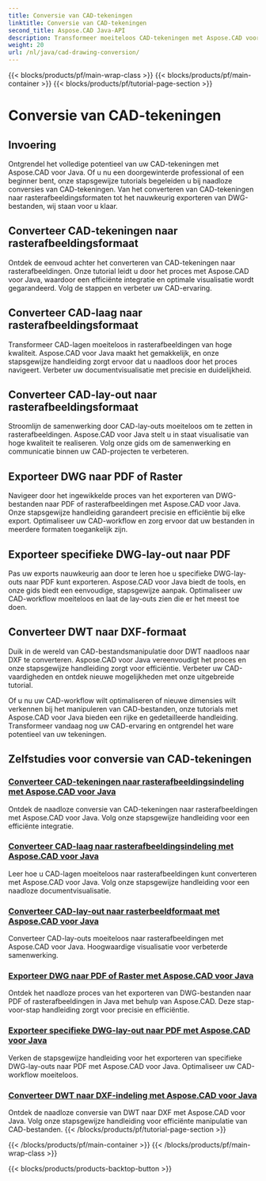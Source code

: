 ```yaml
---
title: Conversie van CAD-tekeningen
linktitle: Conversie van CAD-tekeningen
second_title: Aspose.CAD Java-API
description: Transformeer moeiteloos CAD-tekeningen met Aspose.CAD voor Java. Leer hoe u uw CAD-bestanden nauwkeurig kunt converteren, exporteren en optimaliseren met behulp van onze stapsgewijze zelfstudies.
weight: 20
url: /nl/java/cad-drawing-conversion/
---
```


{{< blocks/products/pf/main-wrap-class >}}
{{< blocks/products/pf/main-container >}}
{{< blocks/products/pf/tutorial-page-section >}}

# Conversie van CAD-tekeningen


## Invoering

Ontgrendel het volledige potentieel van uw CAD-tekeningen met Aspose.CAD voor Java. Of u nu een doorgewinterde professional of een beginner bent, onze stapsgewijze tutorials begeleiden u bij naadloze conversies van CAD-tekeningen. Van het converteren van CAD-tekeningen naar rasterafbeeldingsformaten tot het nauwkeurig exporteren van DWG-bestanden, wij staan voor u klaar.

## Converteer CAD-tekeningen naar rasterafbeeldingsformaat

Ontdek de eenvoud achter het converteren van CAD-tekeningen naar rasterafbeeldingen. Onze tutorial leidt u door het proces met Aspose.CAD voor Java, waardoor een efficiënte integratie en optimale visualisatie wordt gegarandeerd. Volg de stappen en verbeter uw CAD-ervaring.

## Converteer CAD-laag naar rasterafbeeldingsformaat

Transformeer CAD-lagen moeiteloos in rasterafbeeldingen van hoge kwaliteit. Aspose.CAD voor Java maakt het gemakkelijk, en onze stapsgewijze handleiding zorgt ervoor dat u naadloos door het proces navigeert. Verbeter uw documentvisualisatie met precisie en duidelijkheid.

## Converteer CAD-lay-out naar rasterafbeeldingsformaat

Stroomlijn de samenwerking door CAD-lay-outs moeiteloos om te zetten in rasterafbeeldingen. Aspose.CAD voor Java stelt u in staat visualisatie van hoge kwaliteit te realiseren. Volg onze gids om de samenwerking en communicatie binnen uw CAD-projecten te verbeteren.

## Exporteer DWG naar PDF of Raster

Navigeer door het ingewikkelde proces van het exporteren van DWG-bestanden naar PDF of rasterafbeeldingen met Aspose.CAD voor Java. Onze stapsgewijze handleiding garandeert precisie en efficiëntie bij elke export. Optimaliseer uw CAD-workflow en zorg ervoor dat uw bestanden in meerdere formaten toegankelijk zijn.

## Exporteer specifieke DWG-lay-out naar PDF

Pas uw exports nauwkeurig aan door te leren hoe u specifieke DWG-lay-outs naar PDF kunt exporteren. Aspose.CAD voor Java biedt de tools, en onze gids biedt een eenvoudige, stapsgewijze aanpak. Optimaliseer uw CAD-workflow moeiteloos en laat de lay-outs zien die er het meest toe doen.

## Converteer DWT naar DXF-formaat

Duik in de wereld van CAD-bestandsmanipulatie door DWT naadloos naar DXF te converteren. Aspose.CAD voor Java vereenvoudigt het proces en onze stapsgewijze handleiding zorgt voor efficiëntie. Verbeter uw CAD-vaardigheden en ontdek nieuwe mogelijkheden met onze uitgebreide tutorial.

Of u nu uw CAD-workflow wilt optimaliseren of nieuwe dimensies wilt verkennen bij het manipuleren van CAD-bestanden, onze tutorials met Aspose.CAD voor Java bieden een rijke en gedetailleerde handleiding. Transformeer vandaag nog uw CAD-ervaring en ontgrendel het ware potentieel van uw tekeningen.
## Zelfstudies voor conversie van CAD-tekeningen
### [Converteer CAD-tekeningen naar rasterafbeeldingsindeling met Aspose.CAD voor Java](./convert-cad-drawing-to-raster-image/)
Ontdek de naadloze conversie van CAD-tekeningen naar rasterafbeeldingen met Aspose.CAD voor Java. Volg onze stapsgewijze handleiding voor een efficiënte integratie.
### [Converteer CAD-laag naar rasterafbeeldingsindeling met Aspose.CAD voor Java](./convert-cad-layer-to-raster-image/)
Leer hoe u CAD-lagen moeiteloos naar rasterafbeeldingen kunt converteren met Aspose.CAD voor Java. Volg onze stapsgewijze handleiding voor een naadloze documentvisualisatie.
### [Converteer CAD-lay-out naar rasterbeeldformaat met Aspose.CAD voor Java](./convert-cad-layout-to-raster-image/)
Converteer CAD-lay-outs moeiteloos naar rasterafbeeldingen met Aspose.CAD voor Java. Hoogwaardige visualisatie voor verbeterde samenwerking.
### [Exporteer DWG naar PDF of Raster met Aspose.CAD voor Java](./export-dwg-to-pdf-or-raster/)
Ontdek het naadloze proces van het exporteren van DWG-bestanden naar PDF of rasterafbeeldingen in Java met behulp van Aspose.CAD. Deze stap-voor-stap handleiding zorgt voor precisie en efficiëntie.
### [Exporteer specifieke DWG-lay-out naar PDF met Aspose.CAD voor Java](./export-specific-dwg-layout-to-pdf/)
Verken de stapsgewijze handleiding voor het exporteren van specifieke DWG-lay-outs naar PDF met Aspose.CAD voor Java. Optimaliseer uw CAD-workflow moeiteloos.
### [Converteer DWT naar DXF-indeling met Aspose.CAD voor Java](./convert-dwt-to-dxf/)
Ontdek de naadloze conversie van DWT naar DXF met Aspose.CAD voor Java. Volg onze stapsgewijze handleiding voor efficiënte manipulatie van CAD-bestanden.
{{< /blocks/products/pf/tutorial-page-section >}}

{{< /blocks/products/pf/main-container >}}
{{< /blocks/products/pf/main-wrap-class >}}

{{< blocks/products/products-backtop-button >}}

